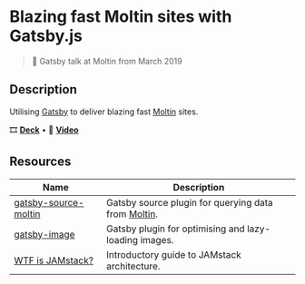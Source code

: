 # Blazing fast Moltin sites with Gatsby.js

> 📣 Gatsby talk at Moltin from March 2019

## Description

Utilising [Gatsby](https://www.gatsbyjs.org) to deliver blazing fast [Moltin](https://moltin.com) sites.

🎞 [**Deck**](https://moltin-talk-gatsby.now.sh) • 🎥 [**Video**](https://youtu.be/TnZ6ePs_BYU)

## Resources

| Name                                                                                   | Description                                                               |
| -------------------------------------------------------------------------------------- | ------------------------------------------------------------------------- |
| [gatsby-source-moltin](https://www.gatsbyjs.org/packages/@moltin/gatsby-source-moltin) | Gatsby source plugin for querying data from [Moltin](https://moltin.com). |
| [gatsby-image](https://www.gatsbyjs.org/packages/gatsby-image/)                        | Gatsby plugin for optimising and lazy-loading images.                     |
| [WTF is JAMstack?](https://jamstack.wtf)                                               | Introductory guide to JAMstack architecture.                              |
